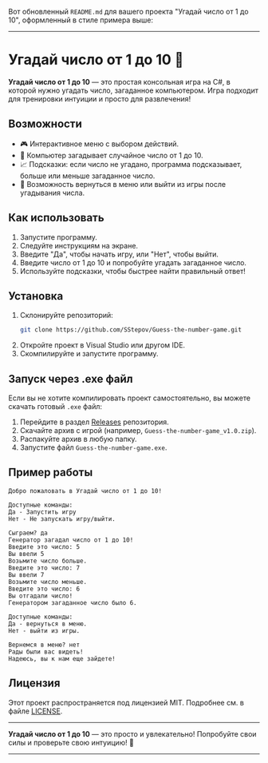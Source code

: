 Вот обновленный `README.md` для вашего проекта "Угадай число от 1 до 10", оформленный в стиле примера выше:

---

# Угадай число от 1 до 10 🎲

**Угадай число от 1 до 10** — это простая консольная игра на C#, в которой нужно угадать число, загаданное компьютером. Игра подходит для тренировки интуиции и просто для развлечения!

## Возможности
- 🎮 Интерактивное меню с выбором действий.
- 🔢 Компьютер загадывает случайное число от 1 до 10.
- 📈 Подсказки: если число не угадано, программа подсказывает, больше или меньше загаданное число.
- 🔄 Возможность вернуться в меню или выйти из игры после угадывания числа.

## Как использовать
1. Запустите программу.
2. Следуйте инструкциям на экране.
3. Введите "Да", чтобы начать игру, или "Нет", чтобы выйти.
4. Введите число от 1 до 10 и попробуйте угадать загаданное число.
5. Используйте подсказки, чтобы быстрее найти правильный ответ!

## Установка
1. Склонируйте репозиторий:
   ```bash
   git clone https://github.com/SStepov/Guess-the-number-game.git
   ```
2. Откройте проект в Visual Studio или другом IDE.
3. Скомпилируйте и запустите программу.

## Запуск через .exe файл
Если вы не хотите компилировать проект самостоятельно, вы можете скачать готовый `.exe` файл:
1. Перейдите в раздел [Releases](https://github.com/SStepov/Guess-the-number-game/releases) репозитория.
2. Скачайте архив с игрой (например, `Guess-the-number-game_v1.0.zip`).
3. Распакуйте архив в любую папку.
4. Запустите файл `Guess-the-number-game.exe`.

## Пример работы
```
Добро пожаловать в Угадай число от 1 до 10!

Доступные команды:
Да - Запустить игру
Нет - Не запускать игру/выйти.

Сыграем? да
Генератор загадал число от 1 до 10!
Введите это число: 5
Вы ввели 5
Возьмите число больше.
Введите это число: 7
Вы ввели 7
Возьмите число меньше.
Введите это число: 6
Вы отгадали число!
Генератором загаданное число было 6.

Доступные команды:
Да - вернуться в меню.
Нет - выйти из игры.

Вернемся в меню? нет
Рады были вас видеть!
Надеюсь, вы к нам еще зайдете!
```

## Лицензия
Этот проект распространяется под лицензией MIT. Подробнее см. в файле [LICENSE](LICENSE).

---

**Угадай число от 1 до 10** — это просто и увлекательно! Попробуйте свои силы и проверьте свою интуицию! 🚀

---
